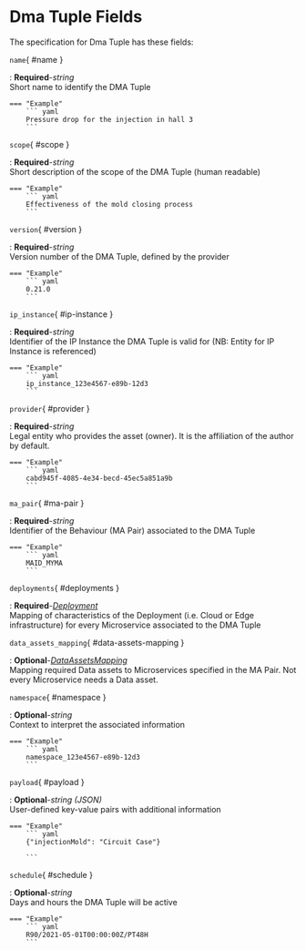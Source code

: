 <style>
  .md-content__button {
    display: none;
  }
</style>
# Dma Tuple Fields




The specification for Dma Tuple
has these fields:


`name`{ #name }

:   **Required**-*string*<br>
    Short name to identify the DMA Tuple


    === "Example"
        ``` yaml     
        Pressure drop for the injection in hall 3
        ```


`scope`{ #scope }

:   **Required**-*string*<br>
    Short description of the scope of the DMA Tuple (human readable)


    === "Example"
        ``` yaml     
        Effectiveness of the mold closing process
        ```


`version`{ #version }

:   **Required**-*string*<br>
    Version number of the DMA Tuple, defined by the provider


    === "Example"
        ``` yaml     
        0.21.0
        ```


`ip_instance`{ #ip-instance }

:   **Required**-*string*<br>
    Identifier of the IP Instance the DMA Tuple is valid for (NB: Entity for IP Instance is referenced)


    === "Example"
        ``` yaml     
        ip_instance_123e4567-e89b-12d3
        ```


`provider`{ #provider }

:   **Required**-*string*<br>
    Legal entity who provides the asset (owner). It is the affiliation of the author by default.


    === "Example"
        ``` yaml     
        cabd945f-4085-4e34-becd-45ec5a851a9b
        ```


`ma_pair`{ #ma-pair }

:   **Required**-*string*<br>
    Identifier of the Behaviour (MA Pair) associated to the DMA Tuple


    === "Example"
        ``` yaml     
        MAID_MYMA
        ```


`deployments`{ #deployments }

:   **Required**-*[Deployment](../deployment.md)*<br>
    Mapping of characteristics of the Deployment (i.e. Cloud or Edge infrastructure) for every Microservice associated to the DMA Tuple


`data_assets_mapping`{ #data-assets-mapping }

:   **Optional**-*[DataAssetsMapping](../dataassetsmapping.md)*<br>
    Mapping required Data assets to Microservices specified in the MA Pair. Not every Microservice needs a Data asset.


`namespace`{ #namespace }

:   **Optional**-*string*<br>
    Context to interpret the associated information


    === "Example"
        ``` yaml     
        namespace_123e4567-e89b-12d3
        ```


`payload`{ #payload }

:   **Optional**-*string (JSON)*<br>
    User-defined key-value pairs with additional information


    === "Example"
        ``` yaml     
        {"injectionMold": "Circuit Case"}

        ```


`schedule`{ #schedule }

:   **Optional**-*string*<br>
    Days and hours the DMA Tuple will be active


    === "Example"
        ``` yaml     
        R90/2021-05-01T00:00:00Z/PT48H
        ```

